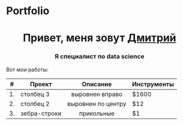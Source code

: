 # Portfolio

<h1 align="center">Привет, меня зовут <a href="https://github.com/DemDim10" target="_blank">Дмитрий</a> 
<h3 align="center">Я специалист по data science</h3>
    
Вот мои работы:
    
| # | Проект        | Описание                | Инструменты |
|---|---------------|:-----------------------:|-------------|
| 1.| столбец 3     | выровнен вправо         | $1600       |
| 2.| столбец 2     | выровнен по центру      |   $12       |
| 3.| зебра-строки  | прикольные              |    $1       |
